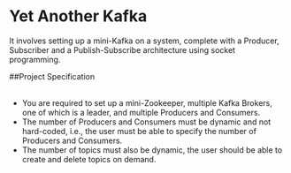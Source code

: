 # Yet Another Kafka

It involves setting up a mini-Kafka on a system, complete with a Producer, Subscriber and a Publish-Subscribe architecture using socket programming.


##Project Specification</br></br>

* You are required to set up a mini-Zookeeper, multiple Kafka Brokers, one of which is
a leader, and multiple Producers and Consumers.
* The number of Producers and Consumers must be dynamic and not hard-coded, i.e.,
the user must be able to specify the number of Producers and Consumers.
* The number of topics must also be dynamic, the user should be able to create and
delete topics on demand.

